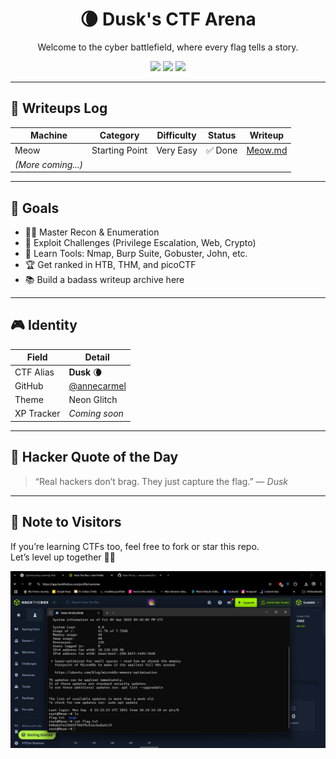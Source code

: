 <h1 align="center">🌘 Dusk's CTF Arena</h1>
<p align="center">Welcome to the cyber battlefield, where every flag tells a story.</p>

<p align="center">
  <img src="https://img.shields.io/badge/CTF-Alias-Dusk-7f00ff?style=for-the-badge&logo=hackthebox" />
  <img src="https://img.shields.io/badge/Started-April_4,_2025-1e90ff?style=for-the-badge" />
  <img src="https://img.shields.io/badge/Level-Up_in_Progress-FF1493?style=for-the-badge" />
</p>

---

## 🚩 Writeups Log

| Machine  | Category        | Difficulty | Status  | Writeup                         |
|----------|------------------|------------|---------|----------------------------------|
| Meow     | Starting Point   | Very Easy  | ✅ Done | [Meow.md](HTB/Meow.md)           |
| *(More coming...)* |                |            |         |                                  |

---

## 🧠 Goals

- 🕵️‍♀️ Master Recon & Enumeration
- 🔐 Exploit Challenges (Privilege Escalation, Web, Crypto)
- 🧰 Learn Tools: Nmap, Burp Suite, Gobuster, John, etc.
- 🏆 Get ranked in HTB, THM, and picoCTF
- 📚 Build a badass writeup archive here

---

## 🎮 Identity

| Field        | Detail                          |
|--------------|----------------------------------|
| CTF Alias    | **Dusk** 🌘                     |
| GitHub       | [@annecarmel](https://github.com/annecarmel) |
| Theme        | Neon Glitch                     |
| XP Tracker   | _Coming soon_                   |

---

## 💬 Hacker Quote of the Day
> “Real hackers don’t brag. They just capture the flag.” — *Dusk*

---

## 📌 Note to Visitors
If you’re learning CTFs too, feel free to fork or star this repo.  
Let’s level up together 👾✨  

![Meow Flag](https://github.com/annecarmel/Dusk-s-CTF-Writeups-/blob/main/screenshots/meow%20flag.png?raw=true)

